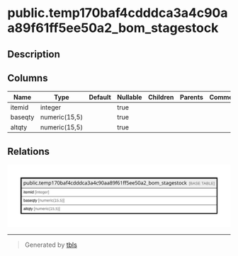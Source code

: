 # public.temp170baf4cdddca3a4c90aa89f61ff5ee50a2_bom_stagestock

## Description

## Columns

| Name | Type | Default | Nullable | Children | Parents | Comment |
| ---- | ---- | ------- | -------- | -------- | ------- | ------- |
| itemid | integer |  | true |  |  |  |
| baseqty | numeric(15,5) |  | true |  |  |  |
| altqty | numeric(15,5) |  | true |  |  |  |

## Relations

![er](public.temp170baf4cdddca3a4c90aa89f61ff5ee50a2_bom_stagestock.svg)

---

> Generated by [tbls](https://github.com/k1LoW/tbls)

